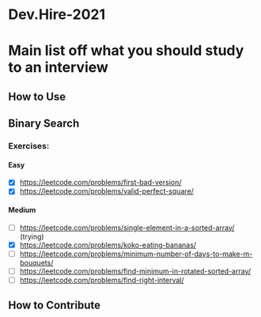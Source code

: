 # Dev.Hire-2021

# Main list off what you should study to an interview

## How to Use

## Binary Search

### Exercises:

#### Easy

- [x] https://leetcode.com/problems/first-bad-version/
- [x] https://leetcode.com/problems/valid-perfect-square/

#### Medium

- [ ] https://leetcode.com/problems/single-element-in-a-sorted-array/ (trying)
- [x] https://leetcode.com/problems/koko-eating-bananas/
- [ ] https://leetcode.com/problems/minimum-number-of-days-to-make-m-bouquets/
- [ ] https://leetcode.com/problems/find-minimum-in-rotated-sorted-array/
- [ ] https://leetcode.com/problems/find-right-interval/

## How to Contribute
